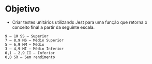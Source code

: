 # Objetivo

- Criar testes unitários utilizando Jest para uma função que retorna o conceito final a partir da seguinte escala.
```
9 – 10 SS – Superior
7 – 8,9 MS – Médio Superior
5 – 6,9 MM – Médio
3 – 4,9 MI – Médio Inferior
0,1 – 2,9 II – Inferior
0,0 SR – Sem rendimento
```
 